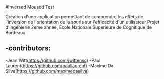#Inversed Moused Test

Création d'une application permettant de comprendre les effets de l'inversion de l'orientation de la souris sur l'efficacité d'un utilisateur
Projet d'ingénierie 2eme année, Ecole Nationale Supérieure de Cognitique de Bordeaux

-contributors:
-
-Jean Witt(https://github.com/jwittensc)
-Paul Laurent(https://github.com/paullaurent)
-Maxime Da Silva(https://github.com/maximedasilva)
